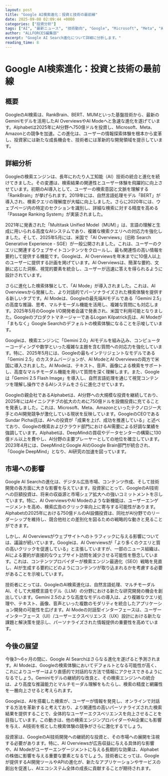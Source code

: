 ```yaml
---
layout: post
title: "Google AI検索進化：投資と技術の最前線"
date: 2025-09-08 02:09:44 +0000
categories: ["投資分析"]
tags: ["AI", "最新ニュース", "技術動向", "Google", "Microsoft", "Meta", "Amazon", "投資"]
author: "ALLFORCES編集部"
excerpt: "Google AI Search進化について詳細に分析します。"
reading_time: 8
---
```


# Google AI検索進化：投資と技術の最前線

## 概要
GoogleのAI検索は、RankBrain、BERT、MUMといった基盤技術から、最新のGeminiモデルを活用したAI OverviewsやAI Modeへと急速な進化を遂げています。Alphabetは2025年にAI分野へ750億ドルを投資し、Microsoft、Meta、Amazonとの競争を加速。この進化は、ユーザーの情報探索体験を根本から変革し、投資家には新たな成長機会を、技術者には革新的な開発領域を提示しています。

## 詳細分析
Googleの検索エンジンは、長年にわたり人工知能（AI）技術の統合と進化を続けてきました。その変遷は、検索結果の関連性とユーザー体験を飛躍的に向上させています。初期のAI導入として、ユーザーの検索意図と文脈を理解する「RankBrain」が挙げられます。2019年には、自然言語処理モデル「BERT」が導入され、検索クエリの理解度が大幅に向上しました。さらに2020年には、ウェブページ内の特定のセクションを識別し、詳細な検索に対する精度を高める「Passage Ranking System」が実装されました。

2021年に発表された「Multitask Unified Model（MUM）」は、言語の理解と生成に用いられる高度なAIシステムであり、複雑な検索クエリへの対応力を強化しました。そして、2025年5月には、米国で「AI Overviews」（旧称 Search Generative Experience - SGE）が一般公開されました。これは、ユーザーのクエリに関連するウェブサイトコンテンツをクロールし、最も関連性の高い情報を要約して提供する機能です。Googleは、AI Overviewsを年末までに10億人以上のユーザーに提供する計画を掲げています。AI Overviewsは、簡潔な要約、文脈に応じた洞察、視覚的要素を統合し、ユーザーが迅速に答えを得られるように設計されています。

さらに進化した検索体験として、「AI Mode」が導入されました。これは、AI Overviewsから発展した、より対話的でパーソナライズされた検索体験を提供する新しいタブです。AI Modeは、Googleの最先端AIモデルである「Gemini 2.5」の高度な推論、思考、マルチモーダル機能を活用し、複雑な質問にも対応します。2025年5月のGoogle I/O開発者会議で発表され、米国で利用可能となりました。GoogleのプロダクトマネージャーであるLogan Kilpatrick氏は、AI Modeが「まもなく」Google Searchのデフォルトの検索体験になることを示唆しています。

Googleは、検索エンジンに「Gemini 2.0」AIモデルを組み込み、コンピューターコーディングや数学といった複雑な主題を含む質問への対応力を強化しています。特に、2025年5月には、Googleの最もインテリジェントなモデルである「Gemini 2.5」のカスタムバージョンが、AI ModeとAI Overviewsの両方で米国に導入されました。AI Modeは、テキスト、音声、画像による検索をサポートし、高度なマルチモーダル機能を用いて質問を深く理解します。また、Googleは「Gemini 2.5 Flash Image」を導入し、自然言語処理を通じて視覚コンテンツを理解し操作できるAIシステムをさらに進化させています。

Googleの親会社であるAlphabetは、AI分野への大規模な投資を継続しており、2025年にはAIイニシアチブの拡大のために750億ドルを設備投資に充てることを発表しました。これは、Microsoft、Meta、Amazonといったテクノロジー大手とのAI開発競争が激化している現状を反映しています。GoogleのCEOであるSundar Pichai氏は、AIへの投資が「成果を上げ、成功を推進している」と述べており、Googleの検索およびクラウド部門におけるAI需要による好調な業績を強調しています。Alphabetは、DeepMindの買収やデータセンターの構築に130億ドル以上を費やし、AI分野の主要プレーヤーとしての地位を確立しています。2023年4月には、DeepMindとGoogle AIのGoogle Brain部門が統合され、「Google DeepMind」となり、AI研究の加速を図っています。

## 市場への影響
Google AI Searchの進化は、デジタル広告市場、コンテンツ作成、そして技術開発の各方面に大きな影響を与えています。投資家にとって、GoogleのAI技術への巨額投資は、将来の収益源と市場シェア拡大への強いコミットメントを示しています。特に、AI OverviewsやAI Modeのような新機能は、ユーザーエンゲージメントを高め、検索広告のクリック率向上に寄与する可能性があります。Alphabetの2025年における750億ドルのAI設備投資は、同社がAI分野でのリーダーシップを維持し、競合他社との差別化を図るための戦略的な動きと見ることができます。

しかし、AI Overviewsがウェブサイトへのトラフィックに与える影響については、議論が続いています。Googleは、AI Overviewsが「より多くのクエリと質の高いクリックを促進している」と主張していますが、一部のニュース組織は、AIによる要約が直接的なウェブサイト訪問を減少させる可能性を懸念しています。これは、コンテンツプロバイダーが検索エンジン最適化（SEO）戦略を見直し、AIが生成する要約にどのようにコンテンツが取り込まれるかを考慮する必要があることを示唆しています。

技術者にとっては、GoogleのAI検索進化は、自然言語処理、マルチモーダルAI、そして大規模言語モデル（LLM）の分野における新たな研究開発の機会を創出しています。Gemini 2.5のような高度なモデルの導入は、より複雑なクエリ処理や、テキスト、画像、音声といった複数のモダリティを統合したアプリケーション開発の可能性を広げます。AI Modeの対話型インターフェースは、ユーザーインターフェース（UI）/ユーザーエクスペリエンス（UX）設計における新たな課題と解決策を提示し、パーソナライズされた情報提供の重要性を高めています。

## 今後の展望
今後3〜6ヶ月の間に、Google AI Searchはさらなる進化を遂げると予測されます。AI Modeは、Googleの検索体験においてデフォルトとなる可能性が高く、これによりユーザーはより直感的で対話的な方法で情報にアクセスできるようになるでしょう。Geminiモデルの継続的な改良と、その検索エンジンへの統合は、より高度な推論能力とマルチモーダル理解をもたらし、検索の精度と網羅性を一層向上させると考えられます。

Googleは、AIを搭載した検索が、ユーザーが情報を発見し、オンラインで対話する方法を革新すると考えており、より関連性の高いパーソナライズされた検索結果を提供することで、全体的なユーザーエクスペリエンスを向上させることを目指しています。この動きは、他の検索エンジンプロバイダーやAI企業にも影響を与え、AI技術を核とした検索体験の競争がさらに激化するでしょう。

投資家は、GoogleのAI技術開発への継続的な投資と、その市場への展開を注視する必要があります。特に、AI Overviewsが広告収益に与える具体的な影響や、AI Modeがユーザーエンゲージメントに与える長期的な効果は、Alphabetの株価に影響を与える重要な要素となるでしょう。技術者にとっては、Googleが提供するAI開発ツールやAPIの進化が、新たなアプリケーションやサービスの創出を促進し、AIエコシステム全体の成長に貢献することが期待されます。

